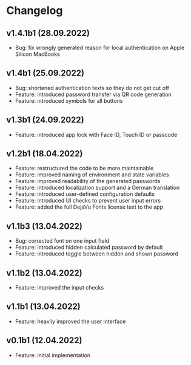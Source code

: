 # Changelog

## v1.4.1b1 (28.09.2022)

* Bug: fix wrongly generated reason for local authentication on Apple Silicon MacBooks

## v1.4b1 (25.09.2022)

* Bug: shortened authentication texts so they do not get cut off
* Feature: introduced password transfer via QR code generation
* Feature: introduced symbols for all buttons

## v1.3b1 (24.09.2022)

* Feature: introduced app lock with Face ID, Touch ID or passcode

## v1.2b1 (18.04.2022)

* Feature: restructured the code to be more maintainable
* Feature: improved naming of environment and state variables
* Feature: improved readability of the generated passwords
* Feature: introduced localization support and a German translation
* Feature: introduced user-defined configuration defaults
* Feature: introduced UI checks to prevent user input errors
* Feature: added the full DejaVu Fonts license text to the app

## v1.1b3 (13.04.2022)

* Bug: corrected font on one input field
* Feature: introduced hidden calculated password by default
* Feature: introduced toggle between hidden and shown password

## v1.1b2 (13.04.2022)

* Feature: improved the input checks

## v1.1b1 (13.04.2022)

* Feature: heavily improved the user interface

## v0.1b1 (12.04.2022)

* Feature: initial implementation


